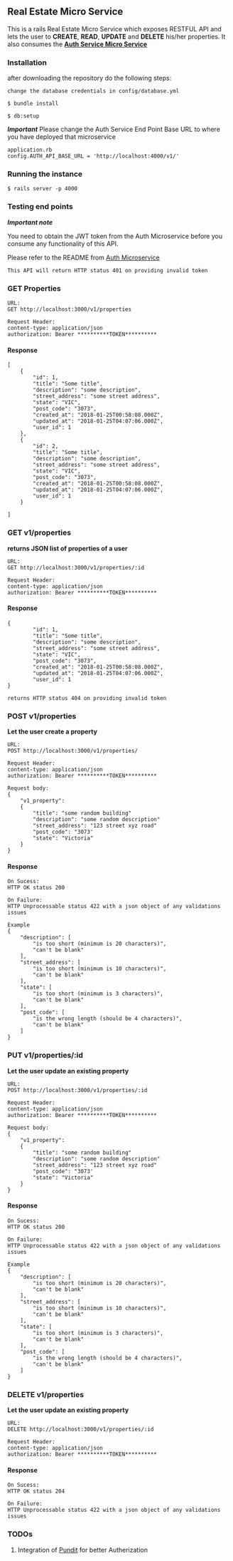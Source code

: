 ## Real Estate Micro Service

This is a rails Real Estate Micro Service which exposes RESTFUL API and lets the user  to **CREATE**, **READ**, **UPDATE** and **DELETE** his/her properties. It also consumes the **[Auth Service Micro Service](https://github.com/saluminati/auth-service)**


### Installation
after downloading the repository do the following steps:
```
change the database credentials in config/database.yml
```
```
$ bundle install
```
```
$ db:setup
```
***Important***
Please change the Auth Service End Point  Base URL to where you have deployed that microservice
```
application.rb
config.AUTH_API_BASE_URL = 'http://localhost:4000/v1/'
```


### Running the instance
```
$ rails server -p 4000
```
### Testing end points
***Important note***

You need to obtain the JWT token from the Auth Microservice before you consume any functionality of this API.

Please refer to the README from [Auth Microservice](https://github.com/saluminati/auth-service)

```
This API will return HTTP status 401 on providing invalid token
```



### GET Properties
```
URL:
GET http://localhost:3000/v1/properties

Request Header:
content-type: application/json
authorization: Bearer **********TOKEN**********
```
#### Response
```
[
    {
        "id": 1,
        "title": "Some title",
        "description": "some description",
        "street_address": "some street address",
        "state": "VIC",
        "post_code": "3073",
        "created_at": "2018-01-25T00:58:08.000Z",
        "updated_at": "2018-01-25T04:07:06.000Z",
        "user_id": 1
    },
    {
        "id": 2,
        "title": "Some title",
        "description": "some description",
        "street_address": "some street address",
        "state": "VIC",
        "post_code": "3073",
        "created_at": "2018-01-25T00:58:08.000Z",
        "updated_at": "2018-01-25T04:07:06.000Z",
        "user_id": 1
    }

]
```



### GET v1/properties

**returns JSON list of properties of a user**
```
URL:
GET http://localhost:3000/v1/properties/:id

Request Header:
content-type: application/json
authorization: Bearer **********TOKEN**********

```

#### Response
```
{
        "id": 1,
        "title": "Some title",
        "description": "some description",
        "street_address": "some street address",
        "state": "VIC",
        "post_code": "3073",
        "created_at": "2018-01-25T00:58:08.000Z",
        "updated_at": "2018-01-25T04:07:06.000Z",
        "user_id": 1
}
```

```
returns HTTP status 404 on providing invalid token
```

### POST v1/properties
**Let the user create a property**
```
URL:
POST http://localhost:3000/v1/properties/

Request Header:
content-type: application/json
authorization: Bearer **********TOKEN**********

Request body:
{
	"v1_property":
	{
		"title": "some random building"
	    "description": "some random description"
	    "street_address": "123 street xyz road"
	    "post_code": "3073'
	    "state": "Victoria"
	}
}

```

#### Response
```
On Sucess:
HTTP OK status 200

On Failure:
HTTP Unprocessable status 422 with a json object of any validations issues

Example
{
    "description": [
        "is too short (minimum is 20 characters)",
        "can't be blank"
    ],
    "street_address": [
        "is too short (minimum is 10 characters)",
        "can't be blank"
    ],
    "state": [
        "is too short (minimum is 3 characters)",
        "can't be blank"
    ],
    "post_code": [
        "is the wrong length (should be 4 characters)",
        "can't be blank"
    ]
}
```

### PUT v1/properties/:id
**Let the user update an existing property**
```
URL:
POST http://localhost:3000/v1/properties/:id

Request Header:
content-type: application/json
authorization: Bearer **********TOKEN**********

Request body:
{
	"v1_property":
	{
		"title": "some random building"
	    "description": "some random description"
	    "street_address": "123 street xyz road"
	    "post_code": "3073'
	    "state": "Victoria"
	}
}

```

#### Response
```
On Sucess:
HTTP OK status 200

On Failure:
HTTP Unprocessable status 422 with a json object of any validations issues

Example
{
    "description": [
        "is too short (minimum is 20 characters)",
        "can't be blank"
    ],
    "street_address": [
        "is too short (minimum is 10 characters)",
        "can't be blank"
    ],
    "state": [
        "is too short (minimum is 3 characters)",
        "can't be blank"
    ],
    "post_code": [
        "is the wrong length (should be 4 characters)",
        "can't be blank"
    ]
}
```


### DELETE v1/properties
**Let the user update an existing property**
```
URL:
DELETE http://localhost:3000/v1/properties/:id

Request Header:
content-type: application/json
authorization: Bearer **********TOKEN**********
```

#### Response
```
On Sucess:
HTTP OK status 204

On Failure:
HTTP Unprocessable status 422 with a json object of any validations issues
```



### TODOs

 1. Integration of [Pundit](https://github.com/varvet/pundit) for better Autherization
